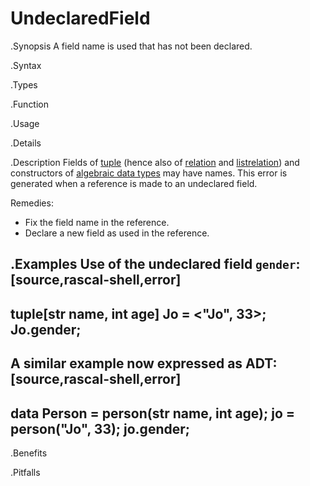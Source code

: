# UndeclaredField

.Synopsis
A field name is used that has not been declared.

.Syntax

.Types

.Function
       
.Usage

.Details

.Description
Fields of [tuple]((Rascal:Values-Tuple)) (hence also of [relation]((Rascal:Values-Relation))
 and [listrelation]((Rascal:Values-ListRelation)))
and constructors of [algebraic data types]((Rascal:Declarations-AlgebraicDataType)) may have names.
This error is generated when a reference is made to an undeclared field.

Remedies:

*  Fix the field name in the reference.
*  Declare a new field as used in the reference.

.Examples
Use of the undeclared field `gender`:
[source,rascal-shell,error]
----
tuple[str name, int age] Jo = <"Jo", 33>;
Jo.gender;
----
A similar example now expressed as ADT:
[source,rascal-shell,error]
----
data Person = person(str name, int age);
jo = person("Jo", 33);
jo.gender;
----

.Benefits

.Pitfalls

